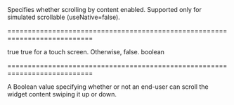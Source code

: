 <!--**
/*-------------------------------------------
    Auto-generated file. Do not modify.
-------------------------------------------

**-->
<!--d-->Specifies whether scrolling by content enabled. Supported only for simulated scrollable (useNative=false).<!--/d-->
===========================================================================
<!--default-->true<!--/default-->
<!--custom_default_for_desktop-->true for a touch screen. Otherwise, false.<!--/custom_default_for_desktop-->
<!--type-->boolean<!--/type-->
===========================================================================

<!--shortDescription-->
A Boolean value specifying whether or not an end-user can scroll the widget content swiping it up or down.
<!--/shortDescription-->

<!--fullDescription-->

<!--/fullDescription-->